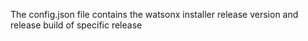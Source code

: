 The config.json file contains the watsonx installer release version and release build of specific release
